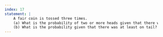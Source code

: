 ```yaml
---
index: 17
statement: |
    A fair coin is tossed three times.  
    (a) What is the probability of two or more heads given that there was at least one head?  
    (b) What is the probability given that there was at least on tail?
---
```

